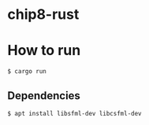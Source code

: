 # chip8-rust

# How to run

`$ cargo run`

## Dependencies

`$ apt install libsfml-dev libcsfml-dev`
